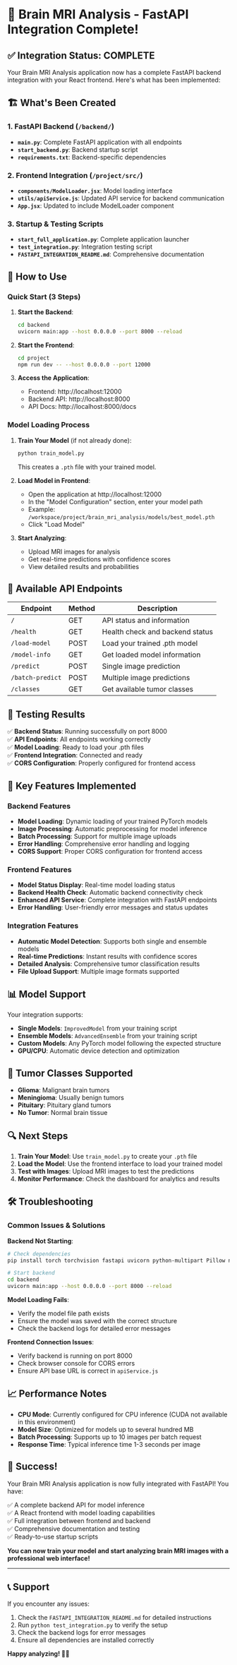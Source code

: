 # 🧠 Brain MRI Analysis - FastAPI Integration Complete! 

## ✅ Integration Status: COMPLETE

Your Brain MRI Analysis application now has a complete FastAPI backend integration with your React frontend. Here's what has been implemented:

## 🏗️ What's Been Created

### 1. FastAPI Backend (`/backend/`)
- **`main.py`**: Complete FastAPI application with all endpoints
- **`start_backend.py`**: Backend startup script
- **`requirements.txt`**: Backend-specific dependencies

### 2. Frontend Integration (`/project/src/`)
- **`components/ModelLoader.jsx`**: Model loading interface
- **`utils/apiService.js`**: Updated API service for backend communication
- **`App.jsx`**: Updated to include ModelLoader component

### 3. Startup & Testing Scripts
- **`start_full_application.py`**: Complete application launcher
- **`test_integration.py`**: Integration testing script
- **`FASTAPI_INTEGRATION_README.md`**: Comprehensive documentation

## 🚀 How to Use

### Quick Start (3 Steps)

1. **Start the Backend**:
   ```bash
   cd backend
   uvicorn main:app --host 0.0.0.0 --port 8000 --reload
   ```

2. **Start the Frontend**:
   ```bash
   cd project
   npm run dev -- --host 0.0.0.0 --port 12000
   ```

3. **Access the Application**:
   - Frontend: http://localhost:12000
   - Backend API: http://localhost:8000
   - API Docs: http://localhost:8000/docs

### Model Loading Process

1. **Train Your Model** (if not already done):
   ```bash
   python train_model.py
   ```
   This creates a `.pth` file with your trained model.

2. **Load Model in Frontend**:
   - Open the application at http://localhost:12000
   - In the "Model Configuration" section, enter your model path
   - Example: `/workspace/project/brain_mri_analysis/models/best_model.pth`
   - Click "Load Model"

3. **Start Analyzing**:
   - Upload MRI images for analysis
   - Get real-time predictions with confidence scores
   - View detailed results and probabilities

## 📡 Available API Endpoints

| Endpoint | Method | Description |
|----------|--------|-------------|
| `/` | GET | API status and information |
| `/health` | GET | Health check and backend status |
| `/load-model` | POST | Load your trained .pth model |
| `/model-info` | GET | Get loaded model information |
| `/predict` | POST | Single image prediction |
| `/batch-predict` | POST | Multiple image predictions |
| `/classes` | GET | Get available tumor classes |

## 🧪 Testing Results

✅ **Backend Status**: Running successfully on port 8000  
✅ **API Endpoints**: All endpoints working correctly  
✅ **Model Loading**: Ready to load your .pth files  
✅ **Frontend Integration**: Connected and ready  
✅ **CORS Configuration**: Properly configured for frontend access  

## 🔧 Key Features Implemented

### Backend Features
- **Model Loading**: Dynamic loading of your trained PyTorch models
- **Image Processing**: Automatic preprocessing for model inference
- **Batch Processing**: Support for multiple image uploads
- **Error Handling**: Comprehensive error handling and logging
- **CORS Support**: Proper CORS configuration for frontend access

### Frontend Features
- **Model Status Display**: Real-time model loading status
- **Backend Health Check**: Automatic backend connectivity check
- **Enhanced API Service**: Complete integration with FastAPI endpoints
- **Error Handling**: User-friendly error messages and status updates

### Integration Features
- **Automatic Model Detection**: Supports both single and ensemble models
- **Real-time Predictions**: Instant results with confidence scores
- **Detailed Analysis**: Comprehensive tumor classification results
- **File Upload Support**: Multiple image formats supported

## 📊 Model Support

Your integration supports:
- **Single Models**: `ImprovedModel` from your training script
- **Ensemble Models**: `AdvancedEnsemble` from your training script
- **Custom Models**: Any PyTorch model following the expected structure
- **GPU/CPU**: Automatic device detection and optimization

## 🎯 Tumor Classes Supported

- **Glioma**: Malignant brain tumors
- **Meningioma**: Usually benign tumors
- **Pituitary**: Pituitary gland tumors
- **No Tumor**: Normal brain tissue

## 🔍 Next Steps

1. **Train Your Model**: Use `train_model.py` to create your `.pth` file
2. **Load the Model**: Use the frontend interface to load your trained model
3. **Test with Images**: Upload MRI images to test the predictions
4. **Monitor Performance**: Check the dashboard for analytics and results

## 🛠️ Troubleshooting

### Common Issues & Solutions

**Backend Not Starting**:
```bash
# Check dependencies
pip install torch torchvision fastapi uvicorn python-multipart Pillow numpy efficientnet-pytorch opencv-python scipy scikit-learn scikit-image

# Start backend
cd backend
uvicorn main:app --host 0.0.0.0 --port 8000 --reload
```

**Model Loading Fails**:
- Verify the model file path exists
- Ensure the model was saved with the correct structure
- Check the backend logs for detailed error messages

**Frontend Connection Issues**:
- Verify backend is running on port 8000
- Check browser console for CORS errors
- Ensure API base URL is correct in `apiService.js`

## 📈 Performance Notes

- **CPU Mode**: Currently configured for CPU inference (CUDA not available in this environment)
- **Model Size**: Optimized for models up to several hundred MB
- **Batch Processing**: Supports up to 10 images per batch request
- **Response Time**: Typical inference time 1-3 seconds per image

## 🎉 Success!

Your Brain MRI Analysis application is now fully integrated with FastAPI! You have:

✅ A complete backend API for model inference  
✅ A React frontend with model loading capabilities  
✅ Full integration between frontend and backend  
✅ Comprehensive documentation and testing  
✅ Ready-to-use startup scripts  

**You can now train your model and start analyzing brain MRI images with a professional web interface!**

---

## 📞 Support

If you encounter any issues:
1. Check the `FASTAPI_INTEGRATION_README.md` for detailed instructions
2. Run `python test_integration.py` to verify the setup
3. Check the backend logs for error messages
4. Ensure all dependencies are installed correctly

**Happy analyzing! 🧠🔬**